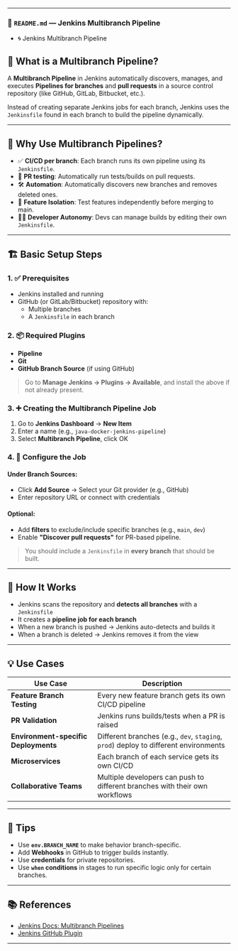 
---

### 📄 `README.md` — Jenkins Multibranch Pipeline

- 🌀 Jenkins Multibranch Pipeline

## 📘 What is a Multibranch Pipeline?

A **Multibranch Pipeline** in Jenkins automatically discovers, manages, and executes **Pipelines for branches** and **pull requests** in a source control repository (like GitHub, GitLab, Bitbucket, etc.).

Instead of creating separate Jenkins jobs for each branch, Jenkins uses the `Jenkinsfile` found in each branch to build the pipeline dynamically.

---

## 🎯 Why Use Multibranch Pipelines?

- ✅ **CI/CD per branch**: Each branch runs its own pipeline using its `Jenkinsfile`.
- 🔁 **PR testing**: Automatically run tests/builds on pull requests.
- 🛠️ **Automation**: Automatically discovers new branches and removes deleted ones.
- 🧪 **Feature Isolation**: Test features independently before merging to main.
- 👨‍💻 **Developer Autonomy**: Devs can manage builds by editing their own `Jenkinsfile`.

---

## 🏗️ Basic Setup Steps

### 1. ✅ Prerequisites

- Jenkins installed and running
- GitHub (or GitLab/Bitbucket) repository with:
  - Multiple branches
  - A `Jenkinsfile` in each branch

### 2. 📦 Required Plugins

- **Pipeline**
- **Git**
- **GitHub Branch Source** (if using GitHub)

> Go to **Manage Jenkins → Plugins → Available**, and install the above if not already present.

### 3. ➕ Creating the Multibranch Pipeline Job

1. Go to **Jenkins Dashboard** → **New Item**
2. Enter a name (e.g., `java-docker-jenkins-pipeline`)
3. Select **Multibranch Pipeline**, click OK

### 4. 🔧 Configure the Job

#### Under **Branch Sources**:
- Click **Add Source** → Select your Git provider (e.g., GitHub)
- Enter repository URL or connect with credentials

#### Optional:
- Add **filters** to exclude/include specific branches (e.g., `main`, `dev`)
- Enable **"Discover pull requests"** for PR-based pipeline.

> You should include a `Jenkinsfile` in **every branch** that should be built.

---

## 🔄 How It Works

* Jenkins scans the repository and **detects all branches** with a `Jenkinsfile`
* It creates a **pipeline job for each branch**
* When a new branch is pushed → Jenkins auto-detects and builds it
* When a branch is deleted → Jenkins removes it from the view

---

## 💡 Use Cases

| Use Case                             | Description                                                                          |
| ------------------------------------ | ------------------------------------------------------------------------------------ |
| **Feature Branch Testing**           | Every new feature branch gets its own CI/CD pipeline                                 |
| **PR Validation**                    | Jenkins runs builds/tests when a PR is raised                                        |
| **Environment-specific Deployments** | Different branches (e.g., `dev`, `staging`, `prod`) deploy to different environments |
| **Microservices**                    | Each branch of each service gets its own CI/CD                                       |
| **Collaborative Teams**              | Multiple developers can push to different branches with their own workflows          |

---

## 🚀 Tips

* Use **`env.BRANCH_NAME`** to make behavior branch-specific.
* Add **Webhooks** in GitHub to trigger builds instantly.
* Use **credentials** for private repositories.
* Use **`when` conditions** in stages to run specific logic only for certain branches.

---

## 📚 References

* [Jenkins Docs: Multibranch Pipelines](https://www.jenkins.io/doc/book/pipeline/multibranch/)
* [Jenkins GitHub Plugin](https://plugins.jenkins.io/github-branch-source/)

---

